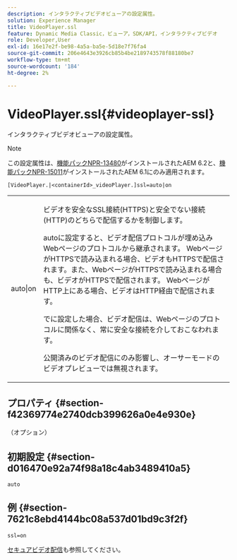 ```yaml
---
description: インタラクティブビデオビューアの設定属性。
solution: Experience Manager
title: VideoPlayer.ssl
feature: Dynamic Media Classic，ビューア，SDK/API，インタラクティブビデオ
role: Developer,User
exl-id: 16e17e2f-be98-4a5a-ba5e-5d18e7f76fa4
source-git-commit: 206e4643e3926cb85b4be2189743578f88180be7
workflow-type: tm+mt
source-wordcount: '184'
ht-degree: 2%

---
```


# VideoPlayer.ssl{#videoplayer-ssl}

インタラクティブビデオビューアの設定属性。

>[!NOTE]
>
>この設定属性は、[機能パックNPR-13480](https://www.adobeaemcloud.com/content/marketplace/marketplaceProxy.html?packagePath=/content/companies/public/adobe/packages/cq620/featurepack/cq-6.2.0-featurepack-13480)がインストールされたAEM 6.2と、[機能パックNPR-15011](https://www.adobeaemcloud.com/content/marketplace/marketplaceProxy.html?packagePath=/content/companies/public/adobe/packages/cq610/featurepack/cq-6.1.0-featurepack-15011)がインストールされたAEM 6.1にのみ適用されます。

`[VideoPlayer.|<containerId>_videoPlayer.]ssl=auto|on`

<table id="table_C616483932C2482CA9794DDD7313FD7C"> 
 <tbody> 
  <tr> 
   <td colname="col1"> <p> <span class="codeph"> auto|on</span> </p> </td> 
   <td colname="col2"> <p> ビデオを安全なSSL接続(HTTPS)と安全でない接続(HTTP)のどちらで配信するかを制御します。 </p> <p><span class="codeph"> auto</span>に設定すると、ビデオ配信プロトコルが埋め込みWebページのプロトコルから継承されます。 WebページがHTTPSで読み込まれる場合、ビデオもHTTPSで配信されます。また、WebページがHTTPSで読み込まれる場合も、ビデオがHTTPSで配信されます。 WebページがHTTP上にある場合、ビデオはHTTP経由で配信されます。 </p> <p></span>で<span class="codeph">に設定した場合、ビデオ配信は、Webページのプロトコルに関係なく、常に安全な接続を介しておこなわれます。 </span></p> <p>公開済みのビデオ配信にのみ影響し、オーサーモードのビデオプレビューでは無視されます。 </p> </td> 
  </tr> 
 </tbody> 
</table>

## プロパティ {#section-f42369774e2740dcb399626a0e4e930e}

（オプション）

## 初期設定 {#section-d016470e92a74f98a18c4ab3489410a5}

`auto`

## 例 {#section-7621c8ebd4144bc08a537d01bd9c3f2f}

```
ssl=on
```

<!--<a id="section_5943AC73316749C68761FF7F74DA7547"></a>-->

[セキュアビデオ配信](../../../c-html5-aem-asset-viewers/c-html5-aem-int-video/c-html5-aem-int-video-securevideodelivery.md#concept-13f66fdd4a52494aa516cd0f36fdac27)も参照してください。
